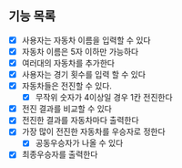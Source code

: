 ## 기능 목록

- [x] 사용자는 자동차 이름을 입력할 수 있다
- [x] 자동차 이름은 5자 이하만 가능하다
- [x] 여러대의 자동차를 추가한다
- [x] 사용자는 경기 횟수를 입력 할 수 있다
- [x] 자동차들은 전진할 수 있다.
  - [x] 무작위 숫자가 4이상일 경우 1칸 전진한다
- [x] 전진 결과를 비교할 수 있다
- [x] 전진한 결과를 자동차마다 출력한다
- [x] 가장 많이 전진한 자동차를 우승자로 정한다
  - [x] 공동우승자가 나올 수 있다
- [x] 최종우승자를 출력한다
